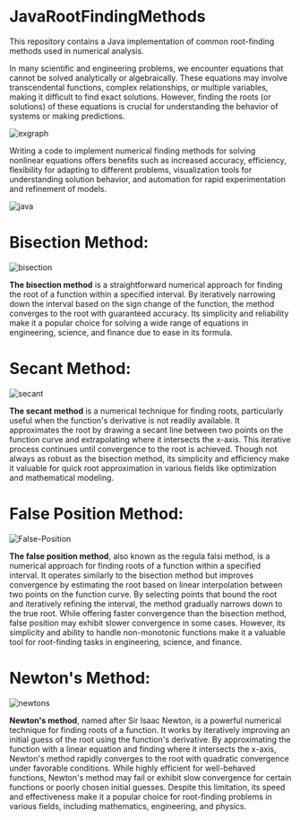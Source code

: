 # JavaRootFindingMethods
This repository contains a Java implementation of common root-finding methods used in numerical analysis. 

In many scientific and engineering problems, we encounter equations that cannot be solved analytically or algebraically. These equations may involve transcendental functions, complex relationships, or multiple variables, making it difficult to find exact solutions. However, finding the roots (or solutions) of these equations is crucial for understanding the behavior of systems or making predictions.

![exgraph](https://github.com/SuzyAdel/JavaRootFindingMethods/assets/128175020/ea680dbb-7bbe-4b59-8771-5fb95671fff2)

Writing a code to implement numerical finding methods for solving nonlinear equations offers benefits such as increased accuracy, efficiency, flexibility for adapting to different problems, visualization tools for understanding solution behavior, and automation for rapid experimentation and refinement of models.

![java](https://github.com/SuzyAdel/JavaRootFindingMethods/assets/128175020/893deef6-63db-4725-a20f-0fe491ce663e)


# Bisection Method:

![bisection](https://github.com/SuzyAdel/JavaRootFindingMethods/assets/128175020/7993f4bf-fa61-47d9-ba2a-fea942cccb23)

**The bisection method** is a straightforward numerical approach for finding the root of a function within a specified interval. By iteratively narrowing down the interval based on the sign change of the function, the method converges to the root with guaranteed accuracy. Its simplicity and reliability make it a popular choice for solving a wide range of equations in engineering, science, and finance due to ease in its formula.



# Secant Method:
 
![secant](https://github.com/SuzyAdel/JavaRootFindingMethods/assets/128175020/b861c351-b8aa-440e-8349-7c0728dc1a4b)

**The secant method** is a numerical technique for finding roots, particularly useful when the function's derivative is not readily available. It approximates the root by drawing a secant line between two points on the function curve and extrapolating where it intersects the x-axis. This iterative process continues until convergence to the root is achieved. Though not always as robust as the bisection method, its simplicity and efficiency make it valuable for quick root approximation in various fields like optimization and mathematical modeling.


# False Position Method:
 
![False-Position](https://github.com/SuzyAdel/JavaRootFindingMethods/assets/128175020/9d5c7196-1fbf-4e88-ad2f-ba1112013910)

**The false position method**, also known as the regula falsi method, is a numerical approach for finding roots of a function within a specified interval. It operates similarly to the bisection method but improves convergence by estimating the root based on linear interpolation between two points on the function curve. By selecting points that bound the root and iteratively refining the interval, the method gradually narrows down to the true root. While offering faster convergence than the bisection method, false position may exhibit slower convergence in some cases. However, its simplicity and ability to handle non-monotonic functions make it a valuable tool for root-finding tasks in engineering, science, and finance.


# Newton's Method:

![newtons](https://github.com/SuzyAdel/JavaRootFindingMethods/assets/128175020/6f142dff-374e-4220-b369-dda4ba2d716a)

**Newton's method**, named after Sir Isaac Newton, is a powerful numerical technique for finding roots of a function. It works by iteratively improving an initial guess of the root using the function's derivative. By approximating the function with a linear equation and finding where it intersects the x-axis, Newton's method rapidly converges to the root with quadratic convergence under favorable conditions. While highly efficient for well-behaved functions, Newton's method may fail or exhibit slow convergence for certain functions or poorly chosen initial guesses. Despite this limitation, its speed and effectiveness make it a popular choice for root-finding problems in various fields, including mathematics, engineering, and physics.
